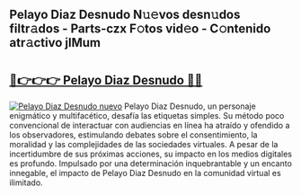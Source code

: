 ## Pelayo Diaz Desnudo N𝚞𝚎vos desn𝚞dos filtr𝚊dos - Parts-czx F𝚘tos vid𝚎o - C𝚘ntenido atr𝚊ctivo jlMum

# <h2><a href="http://mb9u1cj.tromn.icu/?c=Pelayo+Diaz+Desnudo">🔗👉👉👉 Pelayo Diaz Desnudo 🔗🔗</a></h2>

[![Pelayo Diaz Desnudo nuevo](https://i.imgur.com/pEAQMta.gif)](http://mb9u1cj.tromn.icu/?c=Pelayo+Diaz+Desnudo)
Pelayo Diaz Desnudo, un personaje enigmático y multifacético, desafía las etiquetas simples. Su método poco convencional de interactuar con audiencias en línea ha atraído y ofendido a los observadores, estimulando debates sobre el consentimiento, la moralidad y las complejidades de las sociedades virtuales. A pesar de la incertidumbre de sus próximas acciones, su impacto en los medios digitales es profundo. Impulsado por una determinación inquebrantable y un encanto innegable, el impacto de Pelayo Diaz Desnudo en la comunidad virtual es ilimitado.
